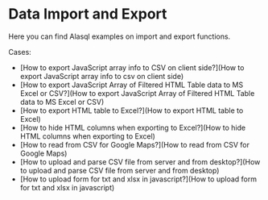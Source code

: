 # Data Import and Export

Here you can find Alasql examples on import and export functions.

Cases:
* [How to export JavaScript array info to CSV on client side?](How to export JavaScript array info to csv on client side)
* [How to export JavaScript Array of Filtered HTML Table data to MS Excel or CSV?](How to export JavaScript Array of Filtered HTML Table data to MS Excel or CSV)
* [How to export HTML table to Excel?](How to export HTML table to Excel)
* [How to hide HTML columns when exporting to Excel?](How to hide HTML columns when exporting to Excel)
* [How to read from CSV for Google Maps?](How to read from CSV for Google Maps)
* [How to upload and parse CSV file from server and from desktop?](How to upload and parse CSV file from server and from desktop)
* [How to upload form for txt and xlsx in javascript?](How to upload form for txt and xlsx in javascript)